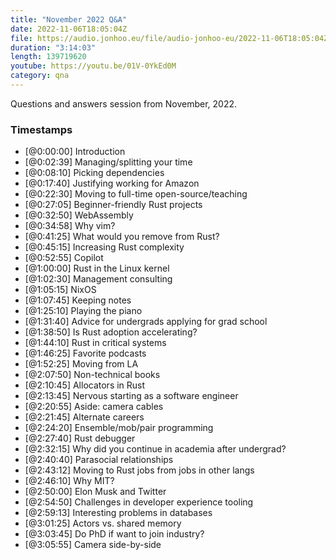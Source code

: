 ```yaml
---
title: "November 2022 Q&A"
date: 2022-11-06T18:05:04Z
file: https://audio.jonhoo.eu/file/audio-jonhoo-eu/2022-11-06T18:05:04Z.mp3
duration: "3:14:03"
length: 139719620
youtube: https://youtu.be/01V-0YkEd0M
category: qna
---
```


Questions and answers session from November, 2022.

### Timestamps

- [@0:00:00] Introduction
- [@0:02:39] Managing/splitting your time
- [@0:08:10] Picking dependencies
- [@0:17:40] Justifying working for Amazon
- [@0:22:30] Moving to full-time open-source/teaching
- [@0:27:05] Beginner-friendly Rust projects
- [@0:32:50] WebAssembly
- [@0:34:58] Why vim?
- [@0:41:25] What would you remove from Rust?
- [@0:45:15] Increasing Rust complexity
- [@0:52:55] Copilot
- [@1:00:00] Rust in the Linux kernel
- [@1:02:30] Management consulting
- [@1:05:15] NixOS
- [@1:07:45] Keeping notes
- [@1:25:10] Playing the piano
- [@1:31:40] Advice for undergrads applying for grad school
- [@1:38:50] Is Rust adoption accelerating?
- [@1:44:10] Rust in critical systems
- [@1:46:25] Favorite podcasts
- [@1:52:25] Moving from LA
- [@2:07:50] Non-technical books
- [@2:10:45] Allocators in Rust
- [@2:13:45] Nervous starting as a software engineer
- [@2:20:55] Aside: camera cables
- [@2:21:45] Alternate careers
- [@2:24:20] Ensemble/mob/pair programming
- [@2:27:40] Rust debugger
- [@2:32:15] Why did you continue in academia after undergrad?
- [@2:40:40] Parasocial relationships
- [@2:43:12] Moving to Rust jobs from jobs in other langs
- [@2:46:10] Why MIT?
- [@2:50:00] Elon Musk and Twitter
- [@2:54:50] Challenges in developer experience tooling
- [@2:59:13] Interesting problems in databases
- [@3:01:25] Actors vs. shared memory
- [@3:03:45] Do PhD if want to join industry?
- [@3:05:55] Camera side-by-side
